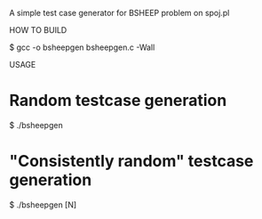 A simple test case generator for BSHEEP problem on spoj.pl

HOW TO BUILD

$ gcc -o bsheepgen bsheepgen.c -Wall

USAGE

# Random testcase generation
$ ./bsheepgen

# "Consistently random" testcase generation
$ ./bsheepgen [N]
